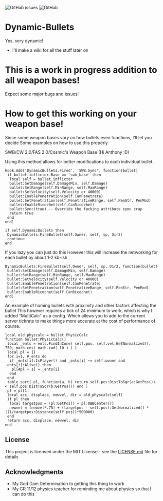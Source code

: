 ![GitHub issues](https://img.shields.io/github/issues/eprosync/Dynamic-Bullets)
![GitHub](https://img.shields.io/github/license/eprosync/Dynamic-Bullets)

# Dynamic-Bullets
 Yes, very dynamic!
 * I'll make a wiki for all the stuff later on
# This is a work in progress addition to all weapon bases!
 Expect some major bugs and issues!

# How to get this working on your weapon base!
 Since some weapon bases vary on how bullets even functions, I'll let you decide
 Some examples on how to use this properly

 SWB/CW 2.0/FAS 2.0/Cosmic's Weapon Base (Hi Anthony :D)
 
 Using this method allows for better modifications to each individual bullet.
```
hook.Add('DynamicBullets.Fired', 'SWB.Sync', function(bullet)
 if bullet.inflictor.Base == 'swb_base' then
  local self = bullet.inflictor
  bullet:SetDamage(self.DamageMin, self.Damage)
  bullet:SetRange(self.MinRange, self.MaxRange)
  bullet:SetVelocity(self.Velocity or 40000)
  bullet:EnablePenetration(self.CanPenetrate)
  bullet:SetPenetration(self.PenetrativeRange, self.PenStr, PenMod)
  bullet:EnableRicochet(self.CanRicochet)
  bullet:Sync(true) -- Override the fucking attribute sync crap
  return true
 end
end)

if self.DynamicBullets then
 DynamicBullets:FireBullet(self.Owner, self, sp, Dir2)
 continue 
end
```
 If you lazy you can just do this
 However this will increase the networking for each bullet by about 1-2 kb-ish
```
DynamicBullets:FireBullet(self.Owner, self, sp, Dir2, function(bullet)
 bullet:SetDamage(self.DamageMin, self.Damage)
 bullet:SetRange(self.MinRange, self.MaxRange)
 bullet:SetVelocity(self.Velocity or 40000)
 bullet:EnablePenetration(self.CanPenetrate)
 bullet:SetPenetration(self.PenetrativeRange, self.PenStr, PenMod)
 bullet:EnableRicochet(self.CanRicochet)
end)
```
 An example of homing bullets with proximity and other factors affecting the bullet
 This however requires a tick of 24 minimum to work, which is why I added "MultiCalc" as a config.
 Which allows you to add to the current server tickrate to make things more accurate
 at the cost of performance of course.
```
local old_physcalc = bullet.PhysicCalc
function bullet:PhysicCalc()
 local _ents = ents.FindInCone( self.pos, self.vel:GetNormalized(), 750, math.cos( math.rad( 10 ) ) )
 local pl = {}
 for i=1, #_ents do
  if _ents[i]:IsPlayer() and _ents[i] ~= self.owner and _ents[i]:Alive() then
   pl[#pl + 1] = _ents[i]
  end
 end
 table.sort( pl, function(a, b) return self.pos:DistToSqr(a:GetPos()) < self.pos:DistToSqr(b:GetPos()) end )
 pl = pl[1]
 local acc, displace, newvel, dir = old_physcalc(self)
 if pl then
  local targetpos = (pl:GetPos() + pl:OBBCenter())
  newvel = (newvel*.75) + (targetpos - self.pos):GetNormalized() * ((1/targetpos:Distance(self.pos))*500000)
 end
 return acc, displace, newvel, dir
end
```

## License

 This project is licensed under the MIT License - see the [LICENSE.md](LICENSE.md) file for details

## Acknowledgments

* My God Dam Determination to getting this thing to work
* My GR 11/12 physics teacher for reminding me about physics so that I can do this
